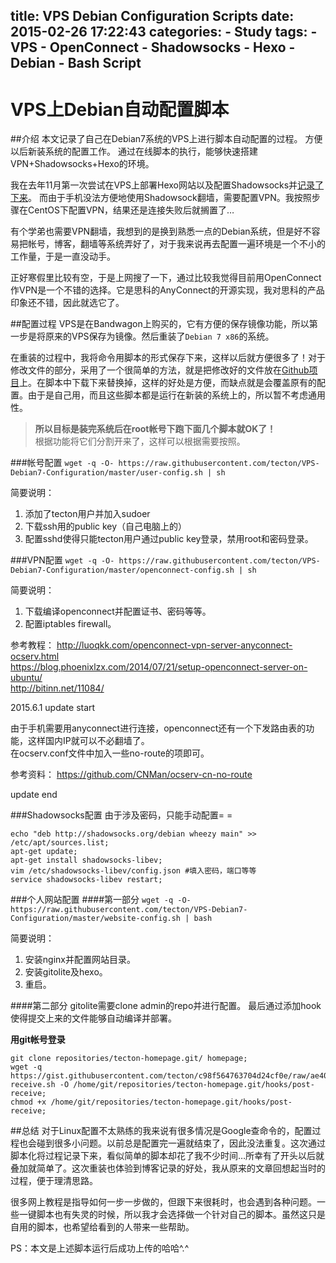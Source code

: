 title: VPS Debian Configuration Scripts
date: 2015-02-26 17:22:43
categories:
	- Study
tags:
	- VPS
	- OpenConnect
	- Shadowsocks
	- Hexo
	- Debian
	- Bash Script
---

VPS上Debian自动配置脚本
===

##介绍
本文记录了自己在Debian7系统的VPS上进行脚本自动配置的过程。
方便以后新装系统的配置工作。
通过在线脚本的执行，能够快速搭建VPN+Shadowsocks+Hexo的环境。

<!-- more -->

我在去年11月第一次尝试在VPS上部署Hexo网站以及配置Shadowsocks并[记录了下来](http://www.tecton69.com/2014/12/08/Deploy-hexo-site-on-VPS/)。
而由于手机没法方便地使用Shadowsock翻墙，需要配置VPN。我按照步骤在CentOS下配置VPN，结果还是连接失败后就搁置了…

有个学弟也需要VPN翻墙，我想到的是换到熟悉一点的Debian系统，但是好不容易把帐号，博客，翻墙等系统弄好了，对于我来说再去配置一遍环境是一个不小的工作量，于是一直没动手。

正好寒假里比较有空，于是上网搜了一下，通过比较我觉得目前用OpenConnect作VPN是一个不错的选择。它是思科的AnyConnect的开源实现，我对思科的产品印象还不错，因此就选它了。

##配置过程
VPS是在Bandwagon上购买的，它有方便的保存镜像功能，所以第一步是将原来的VPS保存为镜像。然后重装了`Debian 7 x86`的系统。

在重装的过程中，我将命令用脚本的形式保存下来，这样以后就方便很多了！对于修改文件的部分，采用了一个很简单的方法，就是把修改好的文件放在[Github项目](https://github.com/tecton/VPS-Debian7-Configuration)上。在脚本中下载下来替换掉，这样的好处是方便，而缺点就是会覆盖原有的配置。由于是自己用，而且这些脚本都是运行在新装的系统上的，所以暂不考虑通用性。

> **所以目标是装完系统后在root帐号下跑下面几个脚本就OK了！</br>**
根据功能将它们分割开来了，这样可以根据需要按照。

###帐号配置
`wget -q -O- https://raw.githubusercontent.com/tecton/VPS-Debian7-Configuration/master/user-config.sh | sh`

简要说明：</br>
1. 添加了tecton用户并加入sudoer
2. 下载ssh用的public key（自己电脑上的）
3. 配置sshd使得只能tecton用户通过public key登录，禁用root和密码登录。

###VPN配置
`wget -q -O- https://raw.githubusercontent.com/tecton/VPS-Debian7-Configuration/master/openconnect-config.sh | sh`

简要说明：</br>
1. 下载编译openconnect并配置证书、密码等等。
2. 配置iptables firewall。

参考教程：
http://luoqkk.com/openconnect-vpn-server-anyconnect-ocserv.html </br>
https://blog.phoenixlzx.com/2014/07/21/setup-openconnect-server-on-ubuntu/ </br>
http://bitinn.net/11084/

2015.6.1 update start

由于手机需要用anyconnect进行连接，openconnect还有一个下发路由表的功能，这样国内IP就可以不必翻墙了。</br>
在ocserv.conf文件中加入一些no-route的项即可。

参考资料：
https://github.com/CNMan/ocserv-cn-no-route

update end

###Shadowsocks配置
由于涉及密码，只能手动配置= =
```
echo "deb http://shadowsocks.org/debian wheezy main" >> /etc/apt/sources.list;
apt-get update;
apt-get install shadowsocks-libev;
vim /etc/shadowsocks-libev/config.json #填入密码，端口等等
service shadowsocks-libev restart;
```

###个人网站配置
####第一部分
`wget -q -O- https://raw.githubusercontent.com/tecton/VPS-Debian7-Configuration/master/website-config.sh | bash`

简要说明：</br>
1. 安装nginx并配置网站目录。
2. 安装gitolite及hexo。
3. 重启。

####第二部分
gitolite需要clone admin的repo并进行配置。
最后通过添加hook使得提交上来的文件能够自动编译并部署。

**用git帐号登录**
```
git clone repositories/tecton-homepage.git/ homepage;
wget -q https://gist.githubusercontent.com/tecton/c98f564763704d24cf0e/raw/ae405515e5916555f7c498089854394a9521f921/post-receive.sh -O /home/git/repositories/tecton-homepage.git/hooks/post-receive;
chmod +x /home/git/repositories/tecton-homepage.git/hooks/post-receive;
```

##总结
对于Linux配置不太熟练的我来说有很多情况是Google查命令的，配置过程也会碰到很多小问题。以前总是配置完一遍就结束了，因此没法重复。这次通过脚本化将过程记录下来，看似简单的脚本却花了我不少时间…所幸有了开头以后就叠加就简单了。这次重装也体验到博客记录的好处，我从原来的文章回想起当时的过程，便于理清思路。

很多网上教程是指导如何一步一步做的，但跟下来很耗时，也会遇到各种问题。一些一键脚本也有失灵的时候，所以我才会选择做一个针对自己的脚本。虽然这只是自用的脚本，也希望给看到的人带来一些帮助。

PS：本文是上述脚本运行后成功上传的哈哈^.^